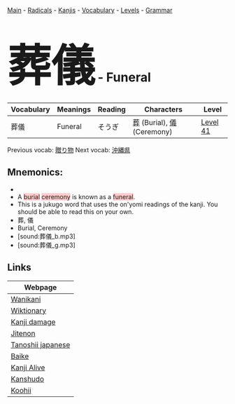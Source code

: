 <style> bigfont {font-size: 100px}</style>
[Main](../README.md) -
[Radicals](../radicals.md) -
[Kanjis](../kanjis.md) -
[Vocabulary](../vocabulary.md) -
[Levels](../levels.md) -
[Grammar](../grammar.md)
# <bigfont> 葬儀</bigfont> - Funeral 

| Vocabulary | Meanings | Reading | Characters | Level |
| --- | --- | --- | --- | --- |
| 葬儀 | Funeral | そうぎ |  [葬](../kanjis/葬.md) (Burial), [儀](../kanjis/儀.md) (Ceremony) | [Level 41](../levels/wk_level41.md) |

Previous vocab: [贈り物](贈り物.md) Next vocab: [沖縄県](沖縄県.md) 

## Mnemonics:

* 
* A <span style="background-color:#ffcccb"> burial</span> <span style="background-color:#ffcccb"> ceremony</span> is known as a <span style="background-color:#ffcccb"> funeral</span>.
* This is a jukugo word that uses the on'yomi readings of the kanji. You should be able to read this on your own.
* 葬, 儀
* Burial, Ceremony
* [sound:葬儀_b.mp3]
* [sound:葬儀_g.mp3]


## Links 

| Webpage |
| --- |
| [Wanikani          ](https://www.wanikani.com/kanji/葬儀) |
| [Wiktionary        ](https://en.wiktionary.org/wiki/葬儀) |
| [Kanji damage      ](http://www.kanjidamage.com/kanji/search?utf8=✓&q=葬儀) |
| [Jitenon           ](https://jitenon.com/kanji/葬儀) |
| [Tanoshii japanese ](https://www.tanoshiijapanese.com/dictionary/kanji.cfm?k=葬儀) |
| [Baike             ](https://baike.baidu.com/item/葬儀) |
| [Kanji Alive       ](https://app.kanjialive.com/葬儀) |
| [Kanshudo          ](https://www.kanshudo.com/searchmn?q=葬儀) |
| [Koohii            ](https://kanji.koohii.com/study/kanji/葬儀) |
